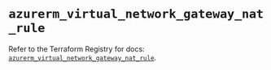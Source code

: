 # `azurerm_virtual_network_gateway_nat_rule`

Refer to the Terraform Registry for docs: [`azurerm_virtual_network_gateway_nat_rule`](https://registry.terraform.io/providers/hashicorp/azurerm/3.96.0/docs/resources/virtual_network_gateway_nat_rule).
